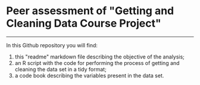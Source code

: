 # Peer assessment of "Getting and Cleaning Data Course Project"

***

In this Github repository you will find:

1. this "readme" markdown file describing the objective of the analysis;
2. an R script with the code for performing the process of getting and cleaning the data set in a tidy format;
3. a code book describing the variables present in the data set.
